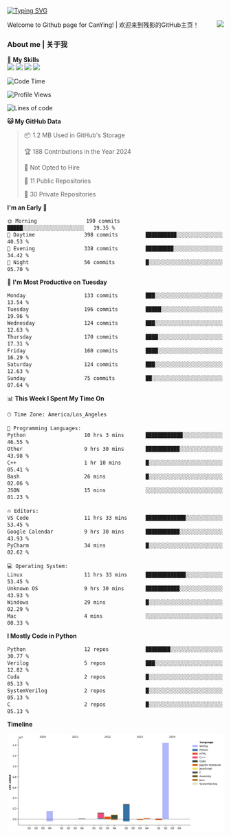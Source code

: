 [![Typing SVG](https://readme-typing-svg.herokuapp.com?size=25&duration=3500&color=00FFFF&vCenter=true&width=250&height=40&lines=Hi+Welcome+%F0%9F%91%8B%F0%9F%8F%BB;I'm+CanYing|残影)](https://git.io/typing-svg)

<a href="#">
  <img align="right" src="https://github-readme-stats.vercel.app/api?username=CanYing0913&count_private=true&rank_icon=github&show_icons=true&bg_color=15,f2f7fd,E0EAFC&" />
</a>

Welcome to Github page for CanYing! | 欢迎来到残影的GitHub主页！

### About me | 关于我

🌟 **My Skills**  
![](https://img.shields.io/badge/-C-A8B9CC?style=flat-square&logo=C&logoColor=fff)
![](https://img.shields.io/badge/-C++-00599C?style=flat-square&logo=Cpp&logoColor=fff)
![](https://img.shields.io/badge/-Python-3776AB?style=flat-square&logo=Python&logoColor=fff)
![](https://img.shields.io/badge/-Linux-000000?style=flat-square&logo=Linux&logoColor=fff)

<!--START_SECTION:waka-->
![Code Time](http://img.shields.io/badge/Code%20Time-236%20hrs%2054%20mins-blue)

![Profile Views](http://img.shields.io/badge/Profile%20Views-1-blue)

![Lines of code](https://img.shields.io/badge/From%20Hello%20World%20I%27ve%20Written-21.6%20million%20lines%20of%20code-blue)

**🐱 My GitHub Data** 

> 📦 1.2 MB Used in GitHub's Storage 
 > 
> 🏆 188 Contributions in the Year 2024
 > 
> 🚫 Not Opted to Hire
 > 
> 📜 11 Public Repositories 
 > 
> 🔑 30 Private Repositories 
 > 
**I'm an Early 🐤** 

```text
🌞 Morning                190 commits         █████░░░░░░░░░░░░░░░░░░░░   19.35 % 
🌆 Daytime                398 commits         ██████████░░░░░░░░░░░░░░░   40.53 % 
🌃 Evening                338 commits         █████████░░░░░░░░░░░░░░░░   34.42 % 
🌙 Night                  56 commits          █░░░░░░░░░░░░░░░░░░░░░░░░   05.70 % 
```
📅 **I'm Most Productive on Tuesday** 

```text
Monday                   133 commits         ███░░░░░░░░░░░░░░░░░░░░░░   13.54 % 
Tuesday                  196 commits         █████░░░░░░░░░░░░░░░░░░░░   19.96 % 
Wednesday                124 commits         ███░░░░░░░░░░░░░░░░░░░░░░   12.63 % 
Thursday                 170 commits         ████░░░░░░░░░░░░░░░░░░░░░   17.31 % 
Friday                   160 commits         ████░░░░░░░░░░░░░░░░░░░░░   16.29 % 
Saturday                 124 commits         ███░░░░░░░░░░░░░░░░░░░░░░   12.63 % 
Sunday                   75 commits          ██░░░░░░░░░░░░░░░░░░░░░░░   07.64 % 
```


📊 **This Week I Spent My Time On** 

```text
🕑︎ Time Zone: America/Los_Angeles

💬 Programming Languages: 
Python                   10 hrs 3 mins       ████████████░░░░░░░░░░░░░   46.55 % 
Other                    9 hrs 30 mins       ███████████░░░░░░░░░░░░░░   43.98 % 
C++                      1 hr 10 mins        █░░░░░░░░░░░░░░░░░░░░░░░░   05.41 % 
Bash                     26 mins             █░░░░░░░░░░░░░░░░░░░░░░░░   02.06 % 
JSON                     15 mins             ░░░░░░░░░░░░░░░░░░░░░░░░░   01.23 % 

🔥 Editors: 
VS Code                  11 hrs 33 mins      █████████████░░░░░░░░░░░░   53.45 % 
Google Calendar          9 hrs 30 mins       ███████████░░░░░░░░░░░░░░   43.93 % 
PyCharm                  34 mins             █░░░░░░░░░░░░░░░░░░░░░░░░   02.62 % 

💻 Operating System: 
Linux                    11 hrs 33 mins      █████████████░░░░░░░░░░░░   53.45 % 
Unknown OS               9 hrs 30 mins       ███████████░░░░░░░░░░░░░░   43.93 % 
Windows                  29 mins             █░░░░░░░░░░░░░░░░░░░░░░░░   02.29 % 
Mac                      4 mins              ░░░░░░░░░░░░░░░░░░░░░░░░░   00.33 % 
```

**I Mostly Code in Python** 

```text
Python                   12 repos            ████████░░░░░░░░░░░░░░░░░   30.77 % 
Verilog                  5 repos             ███░░░░░░░░░░░░░░░░░░░░░░   12.82 % 
Cuda                     2 repos             █░░░░░░░░░░░░░░░░░░░░░░░░   05.13 % 
SystemVerilog            2 repos             █░░░░░░░░░░░░░░░░░░░░░░░░   05.13 % 
C                        2 repos             █░░░░░░░░░░░░░░░░░░░░░░░░   05.13 % 
```



**Timeline**

![Lines of Code chart](https://raw.githubusercontent.com/CanYing0913/CanYing0913/master/assets/bar_graph.png)


<!--END_SECTION:waka-->
